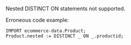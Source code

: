 Nested DISTINCT ON statements not supported.

Erroneous code example:
```
IMPORT ecommerce-data.Product;
Product.nested := DISTINCT _ ON _.productid;
```